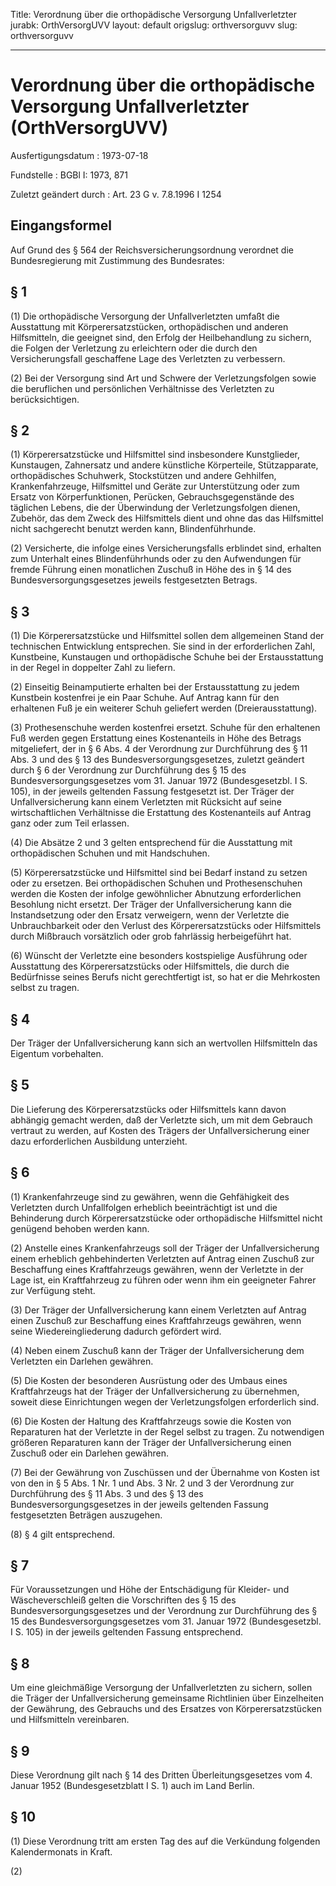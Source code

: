 Title: Verordnung über die orthopädische Versorgung Unfallverletzter
jurabk: OrthVersorgUVV
layout: default
origslug: orthversorguvv
slug: orthversorguvv

---

# Verordnung über die orthopädische Versorgung Unfallverletzter (OrthVersorgUVV)

Ausfertigungsdatum
:   1973-07-18

Fundstelle
:   BGBl I: 1973, 871

Zuletzt geändert durch
:   Art. 23 G v. 7.8.1996 I 1254


## Eingangsformel

Auf Grund des § 564 der Reichsversicherungsordnung verordnet die
Bundesregierung mit Zustimmung des Bundesrates:


## § 1

(1) Die orthopädische Versorgung der Unfallverletzten umfaßt die
Ausstattung mit Körperersatzstücken, orthopädischen und anderen
Hilfsmitteln, die geeignet sind, den Erfolg der Heilbehandlung zu
sichern, die Folgen der Verletzung zu erleichtern oder die durch den
Versicherungsfall geschaffene Lage des Verletzten zu verbessern.

(2) Bei der Versorgung sind Art und Schwere der Verletzungsfolgen
sowie die beruflichen und persönlichen Verhältnisse des Verletzten zu
berücksichtigen.


## § 2

(1) Körperersatzstücke und Hilfsmittel sind insbesondere
Kunstglieder, Kunstaugen, Zahnersatz und andere künstliche
Körperteile,
Stützapparate,
orthopädisches Schuhwerk,
Stockstützen und andere Gehhilfen,
Krankenfahrzeuge,
Hilfsmittel und Geräte zur Unterstützung oder zum Ersatz von
Körperfunktionen,
Perücken,
Gebrauchsgegenstände des täglichen Lebens, die der Überwindung der
Verletzungsfolgen dienen,
Zubehör, das dem Zweck des Hilfsmittels dient und ohne das das
Hilfsmittel nicht sachgerecht benutzt werden kann,
Blindenführhunde.

(2) Versicherte, die infolge eines Versicherungsfalls erblindet sind,
erhalten zum Unterhalt eines Blindenführhunds oder zu den Aufwendungen
für fremde Führung einen monatlichen Zuschuß in Höhe des in § 14 des
Bundesversorgungsgesetzes jeweils festgesetzten Betrags.


## § 3

(1) Die Körperersatzstücke und Hilfsmittel sollen dem allgemeinen
Stand der technischen Entwicklung entsprechen. Sie sind in der
erforderlichen Zahl, Kunstbeine, Kunstaugen und orthopädische Schuhe
bei der Erstausstattung in der Regel in doppelter Zahl zu liefern.

(2) Einseitig Beinamputierte erhalten bei der Erstausstattung zu jedem
Kunstbein kostenfrei je ein Paar Schuhe. Auf Antrag kann für den
erhaltenen Fuß je ein weiterer Schuh geliefert werden
(Dreierausstattung).

(3) Prothesenschuhe werden kostenfrei ersetzt. Schuhe für den
erhaltenen Fuß werden gegen Erstattung eines Kostenanteils in Höhe des
Betrags mitgeliefert, der in § 6 Abs. 4 der Verordnung zur
Durchführung des § 11 Abs. 3 und des § 13 des
Bundesversorgungsgesetzes,
zuletzt geändert durch § 6 der Verordnung zur Durchführung des § 15
des Bundesversorgungsgesetzes vom 31. Januar 1972 (Bundesgesetzbl. I
S. 105),              in der jeweils geltenden Fassung festgesetzt
ist. Der Träger der Unfallversicherung kann einem Verletzten mit
Rücksicht auf seine wirtschaftlichen Verhältnisse die Erstattung des
Kostenanteils auf Antrag ganz oder zum Teil erlassen.

(4) Die Absätze 2 und 3 gelten entsprechend für die Ausstattung mit
orthopädischen Schuhen und mit Handschuhen.

(5) Körperersatzstücke und Hilfsmittel sind bei Bedarf instand zu
setzen oder zu ersetzen. Bei orthopädischen Schuhen und
Prothesenschuhen werden die Kosten der infolge gewöhnlicher Abnutzung
erforderlichen Besohlung nicht ersetzt. Der Träger der
Unfallversicherung kann die Instandsetzung oder den Ersatz verweigern,
wenn der Verletzte die Unbrauchbarkeit oder den Verlust des
Körperersatzstücks oder Hilfsmittels durch Mißbrauch vorsätzlich oder
grob fahrlässig herbeigeführt hat.

(6) Wünscht der Verletzte eine besonders kostspielige Ausführung oder
Ausstattung des Körperersatzstücks oder Hilfsmittels, die durch die
Bedürfnisse seines Berufs nicht gerechtfertigt ist, so hat er die
Mehrkosten selbst zu tragen.


## § 4

Der Träger der Unfallversicherung kann sich an wertvollen Hilfsmitteln
das Eigentum vorbehalten.


## § 5

Die Lieferung des Körperersatzstücks oder Hilfsmittels kann davon
abhängig gemacht werden, daß der Verletzte sich, um mit dem Gebrauch
vertraut zu werden, auf Kosten des Trägers der Unfallversicherung
einer dazu erforderlichen Ausbildung unterzieht.


## § 6

(1) Krankenfahrzeuge sind zu gewähren, wenn die Gehfähigkeit des
Verletzten durch Unfallfolgen erheblich beeinträchtigt ist und die
Behinderung durch Körperersatzstücke oder orthopädische Hilfsmittel
nicht genügend behoben werden kann.

(2) Anstelle eines Krankenfahrzeugs soll der Träger der
Unfallversicherung einem erheblich gehbehinderten Verletzten auf
Antrag einen Zuschuß zur Beschaffung eines Kraftfahrzeugs gewähren,
wenn der Verletzte in der Lage ist, ein Kraftfahrzeug zu führen oder
wenn ihm ein geeigneter Fahrer zur Verfügung steht.

(3) Der Träger der Unfallversicherung kann einem Verletzten auf Antrag
einen Zuschuß zur Beschaffung eines Kraftfahrzeugs gewähren, wenn
seine Wiedereingliederung dadurch gefördert wird.

(4) Neben einem Zuschuß kann der Träger der Unfallversicherung dem
Verletzten ein Darlehen gewähren.

(5) Die Kosten der besonderen Ausrüstung oder des Umbaus eines
Kraftfahrzeugs hat der Träger der Unfallversicherung zu übernehmen,
soweit diese Einrichtungen wegen der Verletzungsfolgen erforderlich
sind.

(6) Die Kosten der Haltung des Kraftfahrzeugs sowie die Kosten von
Reparaturen hat der Verletzte in der Regel selbst zu tragen. Zu
notwendigen größeren Reparaturen kann der Träger der
Unfallversicherung einen Zuschuß oder ein Darlehen gewähren.

(7) Bei der Gewährung von Zuschüssen und der Übernahme von Kosten ist
von den in § 5 Abs. 1 Nr. 1 und Abs. 3 Nr. 2 und 3 der Verordnung zur
Durchführung des § 11 Abs. 3 und des § 13 des
Bundesversorgungsgesetzes in der jeweils geltenden Fassung
festgesetzten Beträgen auszugehen.

(8) § 4 gilt entsprechend.


## § 7

Für Voraussetzungen und Höhe der Entschädigung für Kleider- und
Wäscheverschleiß gelten die Vorschriften des § 15 des
Bundesversorgungsgesetzes und der Verordnung zur Durchführung des § 15
des Bundesversorgungsgesetzes vom 31. Januar 1972 (Bundesgesetzbl. I
S. 105) in der jeweils geltenden Fassung entsprechend.


## § 8

Um eine gleichmäßige Versorgung der Unfallverletzten zu sichern,
sollen die Träger der Unfallversicherung gemeinsame Richtlinien über
Einzelheiten der Gewährung, des Gebrauchs und des Ersatzes von
Körperersatzstücken und Hilfsmitteln vereinbaren.


## § 9

Diese Verordnung gilt nach § 14 des Dritten Überleitungsgesetzes vom
4\. Januar 1952 (Bundesgesetzblatt I S. 1) auch im Land Berlin.


## § 10

(1) Diese Verordnung tritt am ersten Tag des auf die Verkündung
folgenden Kalendermonats in Kraft.

(2)

